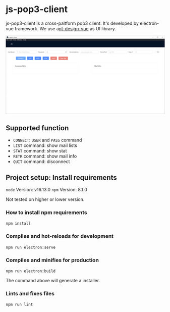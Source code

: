 # js-pop3-client

js-pop3-client is a cross-paltform pop3 client. It's developed by electron-vue framework. We use a[nt-design-vue](https://antdv.com/docs/vue/introduce/) as UI library.

![MainWindow](./img/mainwindow.png)

## Supported function

- `CONNECT`: `USER` and `PASS` command
- `LIST` command: show mail lists
- `STAT` command: show stat
- `RETR` command: show mail info
- `QUIT` command: disconnect

## Project setup: Install requirements

`node` Version: v16.13.0
`npm` Version: 8.1.0

Not tested on higher or lower version.

### How to install npm requirements

```
npm install
```

### Compiles and hot-reloads for development
```
npm run electron:serve
```

### Compiles and minifies for production
```
npm run electron:build
```
The command above will generate a installer.

### Lints and fixes files
```
npm run lint
```
